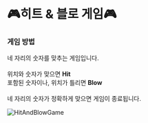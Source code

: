 # :video_game:히트 & 블로 게임:video_game:

### 게임 방법
네 자리의 숫자를 맞추는 게임입니다. <br>
<br>
위치와 숫자가 맞으면 **Hit** <br>
포함된 숫자이나, 위치가 틀리면 **Blow** <br>
<br>
네 자리의 숫자가 정확하게 맞으면 게임이 종료됩니다. <br>

![HitAndBlowGame](repo/img1.)

